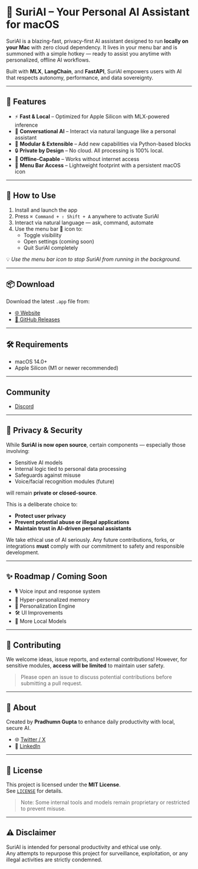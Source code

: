 # 🧠 SuriAI – Your Personal AI Assistant for macOS

SuriAI is a blazing-fast, privacy-first AI assistant designed to run **locally on your Mac** with zero cloud dependency. It lives in your menu bar and is summoned with a simple hotkey — ready to assist you anytime with personalized, offline AI workflows.

Built with **MLX**, **LangChain**, and **FastAPI**, SuriAI empowers users with AI that respects autonomy, performance, and data sovereignty.

---

## 🚀 Features

- ⚡ **Fast & Local** – Optimized for Apple Silicon with MLX-powered inference
- 🧠 **Conversational AI** – Interact via natural language like a personal assistant
- 🧩 **Modular & Extensible** – Add new capabilities via Python-based blocks
- 🔒 **Private by Design** – No cloud. All processing is 100% local.
- 📶 **Offline-Capable** – Works without internet access
- 🧠 **Menu Bar Access** – Lightweight footprint with a persistent macOS icon

---

## 🎯 How to Use

1. Install and launch the app
2. Press `⌘ Command + ⇧ Shift + A` anywhere to activate SuriAI
3. Interact via natural language — ask, command, automate
4. Use the menu bar 🧠 icon to:
   - Toggle visibility
   - Open settings (coming soon)
   - Quit SuriAI completely

💡 *Use the menu bar icon to stop SuriAI from running in the background.*

---

## 📦 Download

Download the latest `.app` file from:

- [🌐 Website](https://suriai.app)
- [📁 GitHub Releases](https://github.com/Pradhumn115/SuriAI/releases)

---

## 🛠 Requirements

- macOS 14.0+
- Apple Silicon (M1 or newer recommended)

---

## Community
- [Discord](https://discord.gg/rNXYjmWU)

---

## 🔐 Privacy & Security

While **SuriAI is now open source**, certain components — especially those involving:

- Sensitive AI models
- Internal logic tied to personal data processing
- Safeguards against misuse
- Voice/facial recognition modules (future)

will remain **private or closed-source**.

This is a deliberate choice to:

- **Protect user privacy**
- **Prevent potential abuse or illegal applications**
- **Maintain trust in AI-driven personal assistants**

We take ethical use of AI seriously. Any future contributions, forks, or integrations **must** comply with our commitment to safety and responsible development.

---

## ✨ Roadmap / Coming Soon

- 🎙️ Voice input and response system
- 🧠 Hyper-personalized memory
- 🧩 Personalization Engine
- 🛠️ UI Improvements
- 🧪 More Local Models

---

## 🧪 Contributing

We welcome ideas, issue reports, and external contributions! However, for sensitive modules, **access will be limited** to maintain user safety.

> Please open an issue to discuss potential contributions before submitting a pull request.

---

## 👤 About

Created by **Pradhumn Gupta** to enhance daily productivity with local, secure AI.

- 🌐 [Twitter / X](https://x.com/Pradhumn115)
- 💼 [LinkedIn](https://www.linkedin.com/in/pradhumn-gupta-8b52891bb/)

---

## 🪪 License

This project is licensed under the **MIT License**.  
See [`LICENSE`](./LICENSE) for details.

> Note: Some internal tools and models remain proprietary or restricted to prevent misuse.

---

## ⚠️ Disclaimer

SuriAI is intended for personal productivity and ethical use only.  
Any attempts to repurpose this project for surveillance, exploitation, or any illegal activities are strictly condemned.

